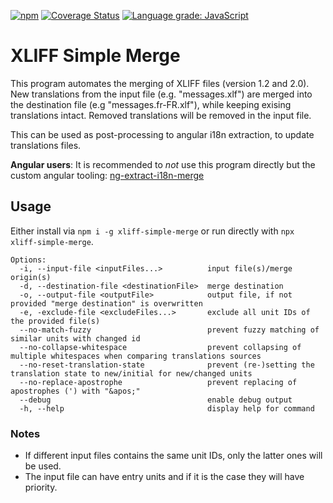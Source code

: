[![npm](https://img.shields.io/npm/v/xliff-simple-merge)](https://www.npmjs.com/package/xliff-simple-merge)
[![Coverage Status](https://coveralls.io/repos/github/daniel-sc/xliff-simple-merge/badge.svg?branch=main)](https://coveralls.io/github/daniel-sc/xliff-simple-merge?branch=main)
[![Language grade: JavaScript](https://img.shields.io/lgtm/grade/javascript/g/daniel-sc/xliff-simple-merge.svg?logo=lgtm&logoWidth=18)](https://lgtm.com/projects/g/daniel-sc/xliff-simple-merge/context:javascript)

# XLIFF Simple Merge

This program automates the merging of XLIFF files (version 1.2 and 2.0). 
New translations from the input file (e.g. "messages.xlf") are merged into the destination file (e.g "messages.fr-FR.xlf"), while keeping exising translations intact. 
Removed translations will be removed in the input file.

This can be used as post-processing to angular i18n extraction, to update translations files.

**Angular users**: It is recommended to _not_ use this program directly but the custom angular tooling: [ng-extract-i18n-merge](https://github.com/daniel-sc/ng-extract-i18n-merge)

## Usage

Either install via `npm i -g xliff-simple-merge` or run directly with `npx xliff-simple-merge`.

```text
Options:
  -i, --input-file <inputFiles...>          input file(s)/merge origin(s)
  -d, --destination-file <destinationFile>  merge destination
  -o, --output-file <outputFile>            output file, if not provided "merge destination" is overwritten
  -e, -exclude-file <excludeFiles...>       exclude all unit IDs of the provided file(s) 
  --no-match-fuzzy                          prevent fuzzy matching of similar units with changed id
  --no-collapse-whitespace                  prevent collapsing of multiple whitespaces when comparing translations sources
  --no-reset-translation-state              prevent (re-)setting the translation state to new/initial for new/changed units
  --no-replace-apostrophe                   prevent replacing of apostrophes (') with "&apos;"
  --debug                                   enable debug output
  -h, --help                                display help for command
```

### Notes
* If different input files contains the same unit IDs, only the latter ones will be used.
* The input file can have entry units and if it is the case they will have priority.
